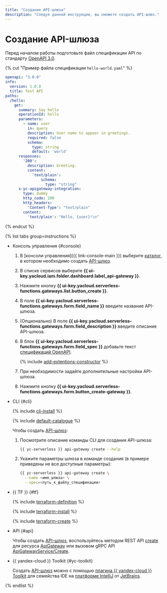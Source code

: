 ```yaml
---
title: "Создание API-шлюза"
description: "Следуя данной инструкции, вы сможете создать API-шлюз."
---
```


# Создание API-шлюза

Перед началом работы подготовьте файл спецификации API по стандарту [OpenAPI 3.0](https://github.com/OAI/OpenAPI-Specification).

{% cut "Пример файла спецификации `hello-world.yaml`" %}

```yaml
openapi: "3.0.0"
info:
  version: 1.0.0
  title: Test API
paths:
  /hello:
    get:
      summary: Say hello
      operationId: hello
      parameters:
        - name: user
          in: query
          description: User name to appear in greetings.
          required: false
          schema:
            type: string
            default: 'world'
      responses:
        '200':
          description: Greeting.
          content:
            'text/plain':
                schema:
                  type: "string"
      x-yc-apigateway-integration:
        type: dummy
        http_code: 200
        http_headers:
          'Content-Type': "text/plain"
        content:
          'text/plain': "Hello, {user}!\n"
```

{% endcut %}

{% list tabs group=instructions %}

- Консоль управления {#console}

  1. В [консоли управления]({{ link-console-main }}) выберите [каталог](../../resource-manager/concepts/resources-hierarchy.md#folder), в котором необходимо создать [API-шлюз](../concepts/index.md).
  1. В списке сервисов выберите **{{ ui-key.yacloud.iam.folder.dashboard.label_api-gateway }}**.
  1. Нажмите кнопку **{{ ui-key.yacloud.serverless-functions.gateways.list.button_create }}**.
  1. В поле **{{ ui-key.yacloud.serverless-functions.gateways.form.field_name }}** введите название API-шлюза.
  1. (Опционально) В поле **{{ ui-key.yacloud.serverless-functions.gateways.form.field_description }}** введите описание API-шлюза.
  1. В блок **{{ ui-key.yacloud.serverless-functions.gateways.form.field_spec }}** добавьте текст [спецификаций OpenAPI](https://ru.wikipedia.org/wiki/OpenAPI_(спецификация)).

      {% include [add-extentions-constructor](../../_includes/api-gateway/add-extentions-constructor.md) %}

  1. При необходимости задайте дополнительные настройки API-шлюза.
  1. Нажмите кнопку **{{ ui-key.yacloud.serverless-functions.gateways.form.button_create-gateway }}**.

- CLI {#cli}

  {% include [cli-install](../../_includes/cli-install.md) %}

  {% include [default-catalogue](../../_includes/default-catalogue.md) %}

  Чтобы создать [API-шлюз](../concepts/index.md):
  1. Посмотрите описание команды CLI для создания API-шлюза:

     ```bash
     {{ yc-serverless }} api-gateway create --help
     ```

  1. Укажите параметры шлюза в команде создания (в примере приведены не все доступные параметры):

     ```bash
     {{ yc-serverless }} api-gateway create \
       --name <имя_шлюза> \
       --spec=<путь_к_файлу_спецификации>
     ```

- {{ TF }} {#tf}

  {% include [terraform-definition](../../_tutorials/_tutorials_includes/terraform-definition.md) %}

  {% include [terraform-install](../../_includes/terraform-install.md) %}

  {% include [terraform-create](../../_includes/api-gateway/terraform-create.md) %}

- API {#api}

  Чтобы создать [API-шлюз](../concepts/index.md), воспользуйтесь методом REST API [create](../apigateway/api-ref/ApiGateway/create.md) для ресурса [ApiGateway](../apigateway/api-ref/ApiGateway/index.md) или вызовом gRPC API [ApiGatewayService/Create](../apigateway/api-ref/grpc/apigateway_service.md#Create).

- {{ yandex-cloud }} Toolkit {#yc-toolkit}

  Создать [API-шлюз](../concepts/index.md) можно с помощью [плагина {{ yandex-cloud }} Toolkit](https://github.com/yandex-cloud/ide-plugin-jetbrains) для семейства IDE на [платформе IntelliJ](https://www.jetbrains.com/ru-ru/opensource/idea/) от [JetBrains](https://www.jetbrains.com/).

{% endlist %}